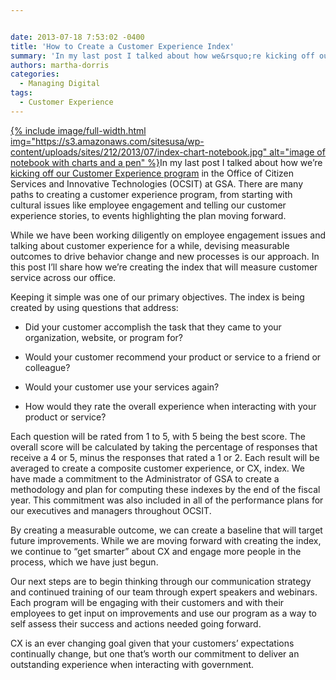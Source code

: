 ```yaml
---


date: 2013-07-18 7:53:02 -0400
title: 'How to Create a Customer Experience Index'
summary: 'In my last post I talked about how we&rsquo;re kicking off our Customer Experience program in the Office of Citizen Services and Innovative Technologies (OCSIT) at GSA. &nbsp;There are many paths to creating a customer experience program, from starting with cultural issues like employee engagement'
authors: martha-dorris
categories:
  - Managing Digital
tags:
  - Customer Experience
---
```


<p dir="ltr">
  <a href="https://s3.amazonaws.com/sitesusa/wp-content/uploads/sites/212/2013/07/index-chart-notebook.jpg">
{% include image/full-width.html img="https://s3.amazonaws.com/sitesusa/wp-content/uploads/sites/212/2013/07/index-chart-notebook.jpg" alt="image of notebook with charts and a pen" %}</a>In my last post I talked about how we’re <a href="https://www.WHATEVER/2013/07/10/kicking-off-our-customer-experience-program-2/">kicking off our Customer Experience program</a> in the Office of Citizen Services and Innovative Technologies (OCSIT) at GSA.  There are many paths to creating a customer experience program, from starting with cultural issues like employee engagement and telling our customer experience stories, to events highlighting the plan moving forward.
</p>

While we have been working diligently on employee engagement issues and talking about customer experience for a while, devising measurable outcomes to drive behavior change and new processes is our approach.  In this post I’ll share how we’re creating the index that will measure customer service across our office.

Keeping it simple was one of our primary objectives.  The index is being created by using questions that address:

  * <p dir="ltr">
      Did your customer accomplish the task that they came to your organization, website, or program for?
    </p>

  * <p dir="ltr">
      Would your customer recommend your product or service to a friend or colleague?
    </p>

  * <p dir="ltr">
      Would your customer use your services again?
    </p>

  * How would they rate the overall experience when interacting with your product or service?

<p dir="ltr">
  Each question will be rated from 1 to 5, with 5 being the best score. The overall score will be calculated by taking the percentage of responses that receive a 4 or 5, minus the responses that rated a 1 or 2. Each result will be averaged to create a composite customer experience, or CX, index. We have made a commitment to the Administrator of GSA to create a methodology and plan for computing these indexes by the end of the fiscal year. This commitment was also included in all of the performance plans for our executives and managers throughout OCSIT.
</p>

By creating a measurable outcome, we can create a baseline that will target future improvements. While we are moving forward with creating the index, we continue to “get smarter” about CX and engage more people in the process, which we have just begun.

Our next steps are to begin thinking through our communication strategy and continued training of our team through expert speakers and webinars.  Each program will be engaging with their customers and with their employees to get input on improvements and use our program as a way to self assess their success and actions needed going forward.

CX is an ever changing goal given that your customers’ expectations continually change, but one that’s worth our commitment to deliver an outstanding experience when interacting with government.